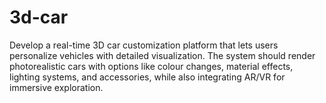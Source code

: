 # 3d-car
Develop a real-time 3D car customization platform that lets users personalize vehicles with detailed visualization. The system should render photorealistic cars with options like colour changes, material effects, lighting systems, and accessories, while also integrating AR/VR for immersive exploration.
